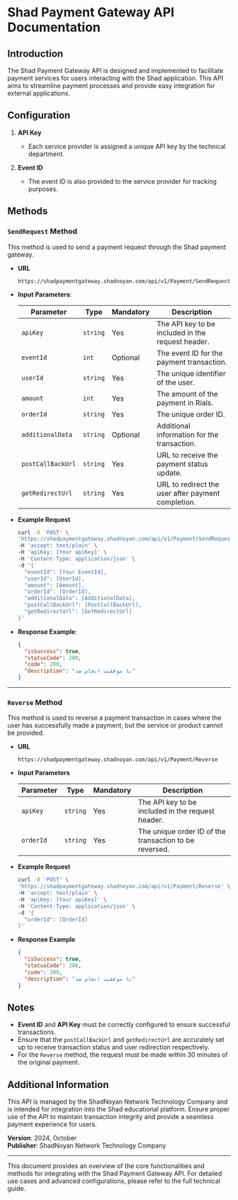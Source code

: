 <!-- <style>
aside.VPSidebar, header.VPNav {
  display: '';
}
</style> -->
# Shad Payment Gateway API Documentation

## Introduction
The Shad Payment Gateway API is designed and implemented to facilitate payment services for users interacting with the Shad application. This API aims to streamline payment processes and provide easy integration for external applications.


## Configuration

1. **API Key**
   - Each service provider is assigned a unique API key by the technical department.
   
2. **Event ID**
   - The event ID is also provided to the service provider for tracking purposes.


## Methods

### `SendRequest` Method

This method is used to send a payment request through the Shad payment gateway.

- **URL**  
  ```
  https://shadpaymentgateway.shadnoyan.com/api/v1/Payment/SendRequest
  ```

- **Input Parameters**:
  
  | **Parameter**       | **Type**     | **Mandatory** | **Description**                                      |
  |---------------------|--------------|---------------|------------------------------------------------------|
  | `apiKey`            | `string`     | Yes           | The API key to be included in the request header.     |
  | `eventId`           | `int`        | Optional      | The event ID for the payment transaction.             |
  | `userId`            | `string`     | Yes           | The unique identifier of the user.                    |
  | `amount`            | `int`        | Yes           | The amount of the payment in Rials.                   |
  | `orderId`           | `string`     | Yes           | The unique order ID.                                  |
  | `additionalData`    | `string`     | Optional      | Additional information for the transaction.           |
  | `postCallBackUrl`   | `string`     | Yes           | URL to receive the payment status update.             |
  | `getRedirectUrl`    | `string`     | Yes           | URL to redirect the user after payment completion.    |

- **Example Request**
  
  ```bash
  curl -X 'POST' \
  'https://shadpaymentgateway.shadnoyan.com/api/v1/Payment/SendRequest' \
  -H 'accept: text/plain' \
  -H 'apiKey: [Your apiKey]' \
  -H 'Content-Type: application/json' \
  -d '{
    "eventId": [Your EventId],
    "userId": [UserId],
    "amount": [Amount],
    "orderId": [OrderId],
    "additionalData": [AdditionalData],
    "postCallBackUrl": [PostCallBackUrl],
    "getRedirectUrl": [GetRedirectUrl]
  }'
  ```

- **Response Example**:

  ```json
  {
    "isSuccess": true,
    "statusCode": 200,
    "code": 200,
    "description": "با موفقیت انجام شد"
  }
  ```

---

### `Reverse` Method

This method is used to reverse a payment transaction in cases where the user has successfully made a payment, but the service or product cannot be provided.

- **URL**
  ```
  https://shadpaymentgateway.shadnoyan.com/api/v1/Payment/Reverse
  ```

- **Input Parameters**

  | **Parameter** | **Type**  | **Mandatory** | **Description**                                      |
  |---------------|-----------|---------------|------------------------------------------------------|
  | `apiKey`      | `string`  | Yes           | The API key to be included in the request header.     |
  | `orderId`     | `string`  | Yes           | The unique order ID of the transaction to be reversed. |

- **Example Request**

  ```bash
  curl -X 'POST' \
  'https://shadpaymentgateway.shadnoyan.com/api/v1/Payment/Reverse' \
  -H 'accept: text/plain' \
  -H 'apiKey: [Your apiKey]' \
  -H 'Content-Type: application/json' \
  -d '{
    "orderId": [OrderId]
  }'
  ```

- **Response Example**

  ```json
  {
    "isSuccess": true,
    "statusCode": 200,
    "code": 200,
    "description": "با موفقیت انجام شد"
  }
  ```

## Notes

- **Event ID** and **API Key** must be correctly configured to ensure successful transactions.
- Ensure that the `postCallBackUrl` and `getRedirectUrl` are accurately set up to receive transaction status and user redirection respectively.
- For the `Reverse` method, the request must be made within 30 minutes of the original payment.

## Additional Information
This API is managed by the ShadNoyan Network Technology Company and is intended for integration into the Shad educational platform. Ensure proper use of the API to maintain transaction integrity and provide a seamless payment experience for users.

**Version**: 2024, October   
**Publisher**: ShadNoyan Network Technology Company

--- 

This document provides an overview of the core functionalities and methods for integrating with the Shad Payment Gateway API. For detailed use cases and advanced configurations, please refer to the full technical guide.